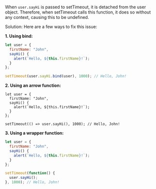 When `user.sayHi` is passed to setTimeout, it is detached from the user object. Therefore, when setTimeout calls this function, it does so without any context, causing this to be undefined.

Solution:
Here are a few ways to fix this issue:

**1. Using bind:**
```js
let user = {
  firstName: "John",
  sayHi() {
    alert(`Hello, ${this.firstName}!`);
  }
};

setTimeout(user.sayHi.bind(user), 1000); // Hello, John!
```

**2. Using an arrow function:**
```
let user = {
  firstName: "John",
  sayHi() {
    alert(`Hello, ${this.firstName}!`);
  }
};

setTimeout(() => user.sayHi(), 1000); // Hello, John!
```

**3. Using a wrapper function:**

```js
let user = {
  firstName: "John",
  sayHi() {
    alert(`Hello, ${this.firstName}!`);
  }
};

setTimeout(function() {
  user.sayHi();
}, 1000); // Hello, John!

```
